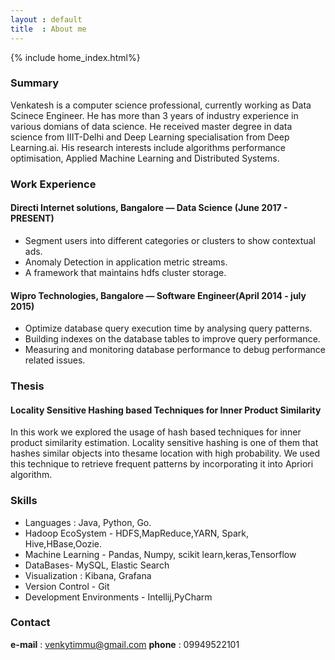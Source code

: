 ```yaml
---
layout : default
title  : About me
---
```

{% include home_index.html%}
### Summary

Venkatesh is a computer science professional, currently working as Data Scinece Engineer. He has more than 3 years of industry experience in various domians of data science. He received master degree in data science from IIIT-Delhi and Deep Learning specialisation from Deep Learning.ai. His research interests include algorithms performance optimisation, Applied Machine Learning and Distributed Systems.

### Work Experience 

#### Directi Internet solutions, Bangalore — Data Science (June 2017 - PRESENT)
   
   - Segment users into different categories or clusters to show contextual ads.
   - Anomaly Detection in application metric streams.
   - A framework that maintains hdfs cluster storage.

####  Wipro Technologies, Bangalore — Software Engineer(April 2014 - july 2015)
   
   - Optimize database query execution time by analysing query patterns.
   - Building indexes on the database tables to improve query performance.
   - Measuring and monitoring database performance to debug performance related issues.


### Thesis

#### Locality Sensitive Hashing based Techniques for Inner Product Similarity
In this work we explored the usage of hash based techniques for inner product similarity estimation. Locality sensitive hashing is one of them that hashes similar objects into thesame location with high probability. We used this technique to retrieve frequent patterns by incorporating it into Apriori algorithm. 

### Skills 

  - Languages : Java, Python, Go.
  - Hadoop EcoSystem - HDFS,MapReduce,YARN, Spark, Hive,HBase,Oozie.
  - Machine Learning - Pandas, Numpy, scikit learn,keras,Tensorflow
  - DataBases- MySQL, Elastic Search
  - Visualization : Kibana, Grafana
  - Version Control - Git
  - Development Environments - Intellij,PyCharm


### Contact
   
  **e-mail** : venkytimmu@gmail.com
  **phone**     : 09949522101
